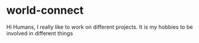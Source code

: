 # world-connect
Hi Humans,
I really like to work on different projects. It is my hobbies to be involved in different things
